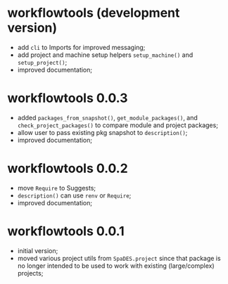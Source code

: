 # workflowtools (development version)

* add `cli` to Imports for improved messaging;
* add project and machine setup helpers `setup_machine()` and `setup_project()`;
* improved documentation;

# workflowtools 0.0.3

* added `packages_from_snapshot()`, `get_module_packages()`, and `check_project_packages()` to compare module and project packages;
* allow user to pass existing pkg snapshot to `description()`;
* improved documentation;

# workflowtools 0.0.2

* move `Require` to Suggests;
* `description()` can use `renv` or `Require`;
* improved documentation;

# workflowtools 0.0.1

* initial version;
* moved various project utils from `SpaDES.project` since that package is no longer intended to be used to work with existing (large/complex) projects;
